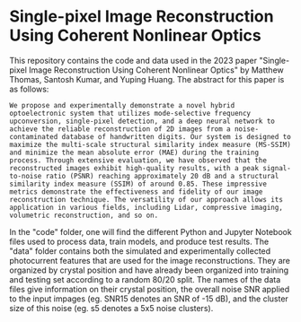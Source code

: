# Single-pixel Image Reconstruction Using Coherent Nonlinear Optics

This repository contains the code and data used in the 2023 paper "Single-pixel Image Reconstruction Using Coherent Nonlinear Optics" by Matthew Thomas, Santosh Kumar, and Yuping Huang. The abstract for this paper is as follows:

    We propose and experimentally demonstrate a novel hybrid optoelectronic system that utilizes mode-selective frequency upconversion, single-pixel detection, and a deep neural network to achieve the reliable reconstruction of 2D images from a noise-contaminated database of handwritten digits. Our system is designed to maximize the multi-scale structural similarity index measure (MS-SSIM) and minimize the mean absolute error (MAE) during the training process. Through extensive evaluation, we have observed that the reconstructed images exhibit high-quality results, with a peak signal-to-noise ratio (PSNR) reaching approximately 20 dB and a structural similarity index measure (SSIM) of around 0.85. These impressive metrics demonstrate the effectiveness and fidelity of our image reconstruction technique. The versatility of our approach allows its application in various fields, including Lidar, compressive imaging, volumetric reconstruction, and so on.

In the "code" folder, one will find the different Python and Jupyter Notebook files used to process data, train models, and produce test results. The "data" folder contains both the simulated and experimentally collected photocurrent features that are used for the image reconstructions. They are organized by crystal position and have already been organized into training and testing set according to a random 80/20 split. The names of the data files give information on their crystal position, the overall noise SNR applied to the input impages (eg. SNR15 denotes an SNR of -15 dB), and the cluster size of this noise (eg. s5 denotes a 5x5 noise clusters).
